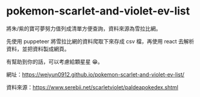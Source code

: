 # pokemon-scarlet-and-violet-ev-list

將朱/紫的寶可夢努力值列成清單方便查詢，資料來源為雪拉比網。

先使用 puppeteer 將雪拉比網的資料爬取下來存成 csv 檔，再使用 react 去解析資料，並把資料製成網頁。

有幫助到你的話，可以考慮給顆星星 😁。

網址：https://weiyun0912.github.io/pokemon-scarlet-and-violet-ev-list/

資料來源：https://www.serebii.net/scarletviolet/paldeapokedex.shtml
